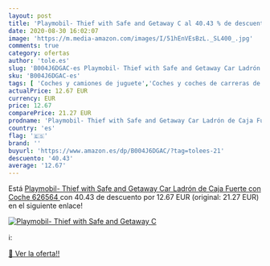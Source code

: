 ```yaml
---
layout: post
title: 'Playmobil- Thief with Safe and Getaway C al 40.43 % de descuento'
date: 2020-08-30 16:02:07
image: 'https://m.media-amazon.com/images/I/51hEnVEsBzL._SL400_.jpg'
comments: true
category: ofertas
author: 'tole.es'
slug: 'B004J6DGAC-es Playmobil- Thief with Safe and Getaway Car Ladrón de Caja...'
sku: 'B004J6DGAC-es'
tags: [ 'Coches y camiones de juguete','Coches y coches de carreras de juguete para niños','Embarcación de juguete para niños','Juguetes','Juguetes y juegos','Muñecos y figuras','Playsets de figuras de juguete para niños','Vehículos de juguete para niños','playmobil-', ]
actualPrice: 12.67 EUR
currency: EUR
price: 12.67
comparePrice: 21.27 EUR
prodname: 'Playmobil- Thief with Safe and Getaway Car Ladrón de Caja Fuerte con Coche   626564 '
country: 'es'
flag: '🇪🇸'
brand: ''
buyurl: 'https://www.amazon.es/dp/B004J6DGAC/?tag=tolees-21'
descuento: '40.43'
average: '12.67'
---
```


Está [Playmobil- Thief with Safe and Getaway Car Ladrón de Caja Fuerte con Coche   626564 ](https://www.amazon.es/dp/B004J6DGAC/?tag=tolees-21) con 40.43 de descuento por 12.67 EUR (original: 21.27 EUR) en el siguiente enlace!

[![Playmobil- Thief with Safe and Getaway C](https://m.media-amazon.com/images/I/51hEnVEsBzL._SL400_.jpg)](https://www.amazon.es/dp/B004J6DGAC/?tag=tolees-21)

ℹ️:


[🛒 Ver la oferta!!](https://www.amazon.es/dp/B004J6DGAC/?tag=tolees-21)
